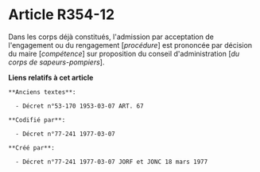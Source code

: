 # Article R354-12

Dans les corps déjà constitués, l'admission par acceptation de l'engagement ou du rengagement [*procédure*] est prononcée par
décision du maire [*compétence*] sur proposition du conseil d'administration [*du corps de sapeurs-pompiers*].

**Liens relatifs à cet article**

	**Anciens textes**:

	  - Décret n°53-170 1953-03-07 ART. 67

	**Codifié par**:

	  - Décret n°77-241 1977-03-07

	**Créé par**:

	  - Décret n°77-241 1977-03-07 JORF et JONC 18 mars 1977
